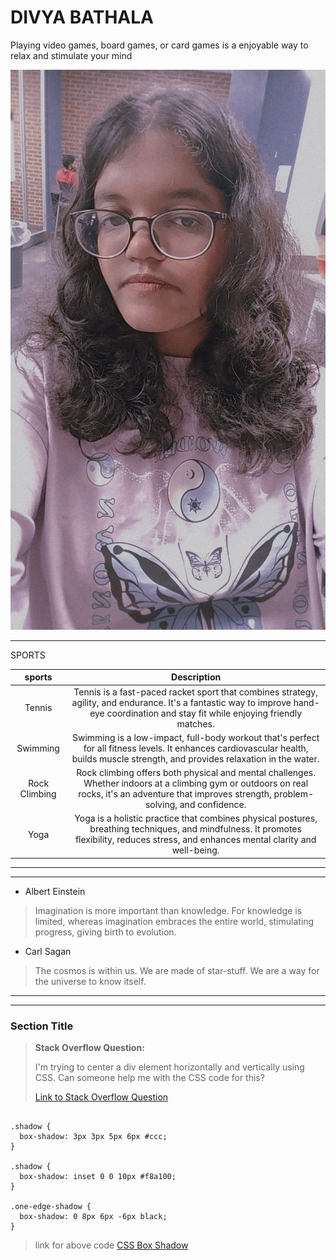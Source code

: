 # DIVYA BATHALA

Playing video games, board games, or card games is a enjoyable way to relax and stimulate your mind


![myphoto](divya.jpeg)

---
SPORTS

| sports       | Description  |
|:------------:|:------------:|
| Tennis       | Tennis is a fast-paced racket sport that combines strategy, agility, and endurance. It's a fantastic way to improve hand-eye coordination and stay fit while enjoying friendly matches.|
| Swimming     | Swimming is a low-impact, full-body workout that's perfect for all fitness levels. It enhances cardiovascular health, builds muscle strength, and provides relaxation in the water. |
|Rock Climbing | Rock climbing offers both physical and mental challenges. Whether indoors at a climbing gym or outdoors on real rocks, it's an adventure that improves strength, problem-solving, and confidence.|
|  Yoga        | Yoga is a holistic practice that combines physical postures, breathing techniques, and mindfulness. It promotes flexibility, reduces stress, and enhances mental clarity and well-being. |  

---

---

* Albert Einstein
>Imagination is more important than knowledge. For knowledge is limited, whereas imagination embraces the entire world, stimulating progress, giving birth to evolution.

* Carl Sagan
>The cosmos is within us. We are made of star-stuff. We are a way for the universe to know itself.

---

---
### Section Title

> **Stack Overflow Question:**
> 
> I'm trying to center a div element horizontally and vertically using CSS. Can someone help me with the CSS code for this?
> 
> [Link to Stack Overflow Question](https://stackoverflow.com/questions/5407386/multiple-box-shadow-declarations-in-sass)


```

.shadow {
  box-shadow: 3px 3px 5px 6px #ccc;
}

.shadow {
  box-shadow: inset 0 0 10px #f8a100;
}

.one-edge-shadow {
  box-shadow: 0 8px 6px -6px black;
}

```
>link for above code [CSS Box Shadow](https://css-tricks.com/snippets/css/css-box-shadow/#aa-one-side-only)